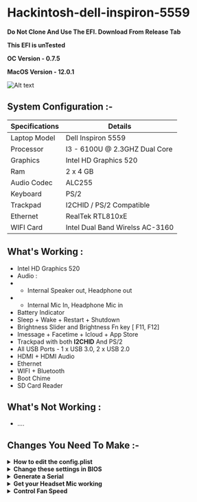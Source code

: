 # Hackintosh-dell-inspiron-5559



**Do Not Clone And Use The EFI. Download From Release Tab**

**This EFI is unTested**

**OC Version - 0.7.5**

**MacOS Version - 12.0.1**


![Alt text](https://github.com/Bhavinjain260/Hackintosh-dell-5559-opencore/blob/main/Screenshots/monterey.png?raw=true)


## System Configuration :-
Specifications | Details
-------------- | -------------
Laptop Model | Dell Inspiron 5559
Processor | I3 - 6100U @ 2.3GHZ Dual Core
Graphics | Intel HD Graphics 520
Ram | 2 x 4 GB
Audio Codec | ALC255
Keyboard | PS/2
Trackpad | I2CHID / PS/2 Compatible
Ethernet | RealTek RTL810xE
WIFI Card | Intel Dual Band Wirelss AC-3160

## What's Working :
- Intel HD Graphics 520 
- Audio : 
-   - Internal Speaker out, Headphone out
-   - Internal Mic In, Headphone Mic in 
- Battery Indicator
- Sleep + Wake + Restart + Shutdown
- Brightness Slider and Brightness Fn key [ F11, F12]
- Imessage + Facetime + Icloud + App Store
- Trackpad with both **I2CHID** And PS/2
- All USB Ports - 1 x USB 3.0, 2 x USB 2.0
- HDMI + HDMI Audio
- Ethernet
- WIFI + Bluetooth
- Boot Chime
- SD Card Reader

## What's Not Working :

- ....


## Changes You Need To Make :- 

<details>
<summary><strong>How to edit the config.plist
</strong></summary>
    
1. [Download] (https://github.com/corpnewt/ProperTree)
2. Make Any Changes using propertree or you can even use any TextEditor
</details>


<details>
<summary><strong>Change these settings in BIOS</strong></summary>
    
- Enable
- VT-x
- Above 4G decoding
- Hyper-Threading
- Execute Disable Bit
- EHCI/XHCI Hand-off
- OS type: Windows 8.1/10 UEFI Mode
- DVMT Pre-Allocated(iGPU Memory): 64MB
- SATA Mode: AHCI
    
</details>




<details>
<summary><strong>Generate a Serial</strong></summary>
    
1. Download and open [GenSMBIOS](https://github.com/corpnewt/GenSMBIOS)
    
    
![Alt text](https://github.com/Bhavinjain260/Hackintosh-dell-5559-opencore/blob/main/SMBios/1.png?raw=true)
    
    
2. Select 3 to Genrate SMBios with ROM
    
    
![Alt text](https://github.com/Bhavinjain260/Hackintosh-dell-5559-opencore/blob/main/SMBios/2.png?raw=true)
    
    
3. Now Type "MacBookPro13,1 5" / "MacBookPro13,2 5" this will genarate 5 SMBios with ROM
    
    
![Alt text](https://github.com/Bhavinjain260/Hackintosh-dell-5559-opencore/blob/main/SMBios/3.png?raw=true)
    
![Alt text](https://github.com/Bhavinjain260/Hackintosh-dell-5559-opencore/blob/main/SMBios/4.png?raw=true)
    
    
4. Check the Serial validity on [Apple's check coverage](https://checkcoverage.apple.com/in/en/) **We have to use only invalid serial**

![Alt text](https://github.com/Bhavinjain260/Hackintosh-dell-5559-opencore/blob/main/SMBios/5.png?raw=true)
    
    
5. Copy the serial in the config
    - **Type** Goes in **Generic -> SystemProductName**
    - **Serial** goes in **Generic -> SystemSerialNumber**
    - **Board Serial** goes in **Generic -> MLB**
    - **SmUUID** part goes in **Generic -> SystemUUID**
    - **Apple Rom** goes in **Generic -> ROM**
    
    
![Alt text](https://github.com/Bhavinjain260/Hackintosh-dell-5559-opencore/blob/main/SMBios/6.png?raw=true)
    
</details>




<details>
<summary><strong>Get your Headset Mic working
</strong></summary>
    
1. Download [ComboJackInstaller ](https://github.com/hackintosh-stuff/ComboJack)
2. Use the Install Script under ComboJack_Installer
3. Reboot
</details>


<details>
<summary><strong>Control Fan Speed</strong></summary>
    
- Download [MAC'SFANCONTROL](https://crystalidea.com/macs-fan-control?ref=macupdate)

    Use Mac's Fan Control.app
    Use Pro Version with :
      Gmail : macwk.com@gmail.com
      License Key : MPD8G-XGA1C-WMDYE-WYCYY-FPX6W-TS1J8-P9P71-7GTPB-V6RAH-2B42R-PD1C8
</details>

